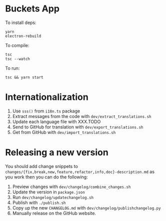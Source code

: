 # Buckets App

To install deps:

    yarn
    electron-rebuild

To compile:

    tsc
    tsc --watch


To run:

    tsc && yarn start


# Internationalization

1. Use `sss()` from `i18n.ts` package
2. Extract messages from the code with `dev/extract_translations.sh`
3. Update each language file with XXX.TODO
4. Send to GitHub for translation with `dev/export_translations.sh`
5. Get from GitHub with `dev/import_translations.sh`

# Releasing a new version

You should add change snippets to `changes/{fix,break,new,feature,refactor,info,doc}-description.md` as you work then you can do the following:

1. Preview changes with `dev/changelog/combine_changes.sh`
2. Update the version in `package.json`
3. Run `dev/changelog/updatechangelog.sh`
4. Publish with `./publish.sh`
5. Copy up the new `CHANGELOG.md` with `dev/changelog/publishchangelog.py`
6. Manually release on the GitHub website.

